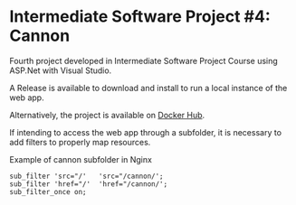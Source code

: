 # Intermediate Software Project #4: Cannon

Fourth project developed in Intermediate Software Project Course using ASP.Net with Visual Studio.

A Release is available to download and install to run a local instance of the web app.

Alternatively, the project is available on [Docker Hub](https://hub.docker.com/r/pedanticprogrammer/cannon).

If intending to access the web app through a subfolder, it is necessary to add filters to properly map resources.

Example of cannon subfolder in Nginx 

    sub_filter 'src="/'   'src="/cannon/';
    sub_filter 'href="/'  'href="/cannon/';
    sub_filter_once on;
